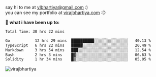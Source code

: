 say hi to me at [vlbhartiya@gmail.com](mailto:vlbhartiya@gmail.com) :)<br/>
you can see my portfolio at [virajbhartiya.com](https://virajbhartiya.com) :D<br/>


🚀 **what i have been up to:**

<!--START_SECTION:waka-->

```txt
Total Time: 30 hrs 22 mins

Go           12 hrs 29 mins  ██████████░░░░░░░░░░░░░░░   40.13 %
TypeScript   6 hrs 22 mins   █████░░░░░░░░░░░░░░░░░░░░   20.49 %
Markdown     3 hrs 54 mins   ███░░░░░░░░░░░░░░░░░░░░░░   12.54 %
Bash         2 hrs 3 mins    █▓░░░░░░░░░░░░░░░░░░░░░░░   06.63 %
Solidity     1 hr 34 mins    █▒░░░░░░░░░░░░░░░░░░░░░░░   05.05 %
```

<!--END_SECTION:waka-->

<p align="left"> <img src="https://komarev.com/ghpvc/?username=virajbhartiya&color=blue" alt="virajbhartiya" /> </p>
